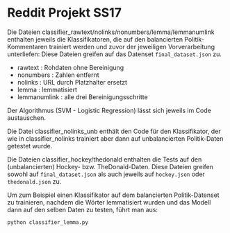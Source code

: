 # Reddit Projekt SS17

Die Dateien classifier_rawtext/nolinks/nonumbers/lemma/lemmanumlink enthalten jeweils die Klassifikatoren, die auf den balancierten Politik-Kommentaren trainiert werden und zuvor der jeweiligen Vorverarbeitung unterliefen:
Diese Dateien greifen auf das Datenset `final_dataset.json` zu.

- rawtext : Rohdaten ohne Bereinigung
- nonumbers : Zahlen entfernt
- nolinks : URL durch Platzhalter ersetzt
- lemma : lemmatisiert
- lemmanumlink : alle drei Bereinigungsschritte

Der Algorithmus (SVM - Logistic Regression) lässt sich jeweils im Code austauschen.

Die Datei classifier_nolinks_unb enthält den Code für den Klassifikator, der wie in classifier_nolinks trainiert aber dann auf unbalancierten Politik-Daten getestet wurde.

Die Dateien classifier_hockey/thedonald enthalten die Tests auf den (unbalancierten) Hockey- bzw. TheDonald-Daten.
Diese Dateien greifen sowohl auf `final_dataset.json` als auch jeweils auf `hockey.json` oder `thedonald.json` zu.

Um zum Beispiel einen Klassifikator auf dem balancierten Politik-Datenset zu trainieren, nachdem die Wörter lemmatisiert wurden und das Modell dann auf den selben Daten zu testen, führt man aus: 
```
python classifier_lemma.py
```
